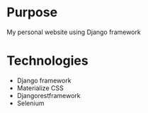 # Purpose

My personal website using Django framework


# Technologies

- Django framework
- Materialize CSS
- Djangorestframework
- Selenium

